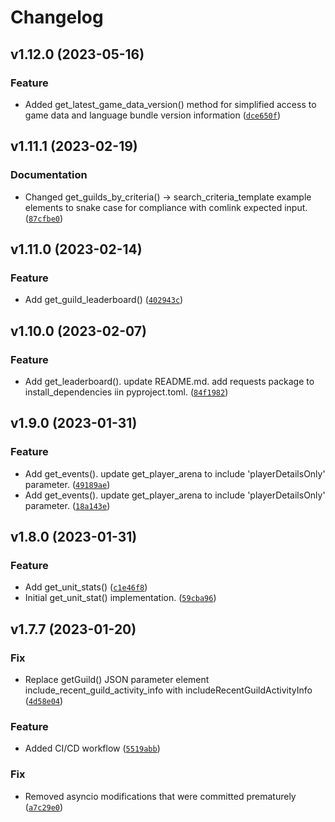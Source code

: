 # Changelog

<!--next-version-placeholder-->

## v1.12.0 (2023-05-16)
### Feature
* Added get_latest_game_data_version() method for simplified access to game data and language bundle version information ([`dce650f`](https://github.com/swgoh-utils/comlink-python/commit/dce650f29e88758009211039f64689f3ee197e55))

## v1.11.1 (2023-02-19)
### Documentation
* Changed get_guilds_by_criteria() -> search_criteria_template example elements to snake case for compliance with comlink expected input. ([`87cfbe0`](https://github.com/swgoh-utils/comlink-python/commit/87cfbe05d030e86cccd95924755ef6d9092077a3))

## v1.11.0 (2023-02-14)
### Feature
* Add get_guild_leaderboard() ([`402943c`](https://github.com/swgoh-utils/comlink-python/commit/402943cb9441154d36537a27f189e987cbe48cd1))

## v1.10.0 (2023-02-07)
### Feature
* Add get_leaderboard(). update README.md. add requests package to install_dependencies iin pyproject.toml. ([`84f1982`](https://github.com/swgoh-utils/comlink-python/commit/84f1982cad26a274cb354f3219f54d2d42b218c9))

## v1.9.0 (2023-01-31)
### Feature
* Add get_events(). update get_player_arena to include 'playerDetailsOnly' parameter. ([`49189ae`](https://github.com/swgoh-utils/comlink-python/commit/49189ae22d71d6923f8e3d21525551d9b3e1d679))
* Add get_events(). update get_player_arena to include 'playerDetailsOnly' parameter. ([`18a143e`](https://github.com/swgoh-utils/comlink-python/commit/18a143e77b86b41193588dda23ce8d9ef6c47d7f))

## v1.8.0 (2023-01-31)
### Feature
* Add get_unit_stats() ([`c1e46f8`](https://github.com/swgoh-utils/comlink-python/commit/c1e46f8af417dc620422040bbafe9c90a90f4cf1))
* Initial get_unit_stat() implementation. ([`59cba96`](https://github.com/swgoh-utils/comlink-python/commit/59cba96f290de3f12e5e807a50a15044eb53fceb))

## v1.7.7 (2023-01-20)
### Fix
* Replace getGuild() JSON parameter element include_recent_guild_activity_info with includeRecentGuildActivityInfo ([`4d58e04`](https://github.com/swgoh-utils/comlink-python/commit/4d58e04fb3c3824ffd99b04080a03d178030e61e))

### Feature
* Added CI/CD workflow ([`5519abb`](https://github.com/swgoh-utils/comlink-python/commit/5519abb63f56cc1e4ec438c2fbb37d90788a435c))

### Fix
* Removed asyncio modifications that were committed prematurely ([`a7c29e0`](https://github.com/swgoh-utils/comlink-python/commit/a7c29e0960e6415863ceac46024df40229cba35d))
